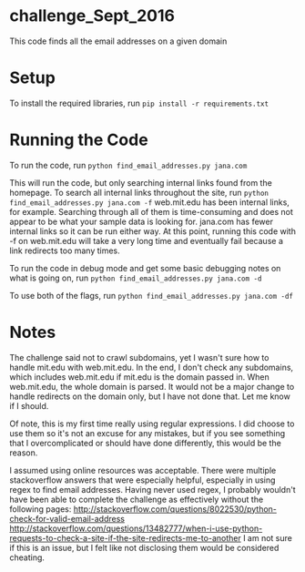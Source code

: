 # challenge_Sept_2016
This code finds all the email addresses on a given domain

# Setup
To install the required libraries, run `pip install -r requirements.txt`

# Running the Code

To run the code, run `python find_email_addresses.py jana.com` 

This will run the code, but only searching internal links found from the homepage. To search all internal links throughout the site, run `python find_email_addresses.py jana.com -f`
web.mit.edu has been internal links, for example. Searching through all of them is time-consuming and does not appear to be what your sample data is looking for. jana.com has fewer internal links so it can be run either way. At this point, running this code with -f on web.mit.edu will take a very long time and eventually fail because a link redirects too many times. 

To run the code in debug mode and get some basic debugging notes on what is going on, run `python find_email_addresses.py jana.com -d`

To use both of the flags, run `python find_email_addresses.py jana.com -df`

# Notes

The challenge said not to crawl subdomains, yet I wasn't sure how to handle mit.edu with web.mit.edu. In the end, I don't check any subdomains, which includes web.mit.edu if mit.edu is the domain passed in. When web.mit.edu, the whole domain is parsed. It would not be a major change to handle redirects on the domain only, but I have not done that. Let me know if I should. 

Of note, this is my first time really using regular expressions. I did choose to use them so it's not an excuse for any mistakes, but if you see something that I overcomplicated or should have done differently, this would be the reason. 

I assumed using online resources was acceptable. There were multiple stackoverflow answers that were especially helpful, especially in using regex to find email addresses. Having never used regex, I probably wouldn't have been able to complete the challenge as effectively without the following pages:
 http://stackoverflow.com/questions/8022530/python-check-for-valid-email-address
 http://stackoverflow.com/questions/13482777/when-i-use-python-requests-to-check-a-site-if-the-site-redirects-me-to-another
 I am not sure if this is an issue, but I felt like not disclosing them would be considered cheating. 